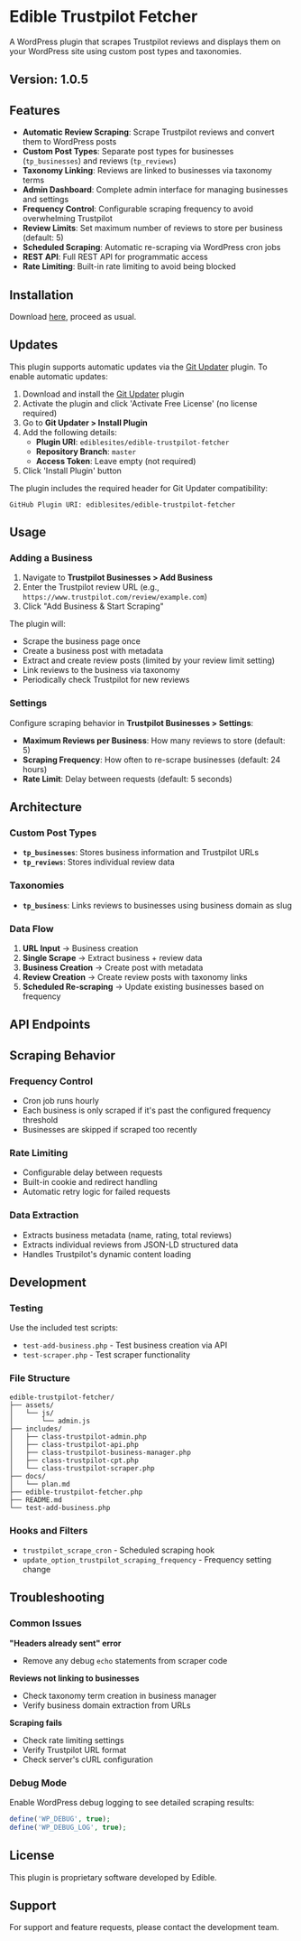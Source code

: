 # Edible Trustpilot Fetcher

A WordPress plugin that scrapes Trustpilot reviews and displays them on your WordPress site using custom post types and taxonomies.

## Version: 1.0.5

## Features

- **Automatic Review Scraping**: Scrape Trustpilot reviews and convert them to WordPress posts
- **Custom Post Types**: Separate post types for businesses (`tp_businesses`) and reviews (`tp_reviews`)
- **Taxonomy Linking**: Reviews are linked to businesses via taxonomy terms
- **Admin Dashboard**: Complete admin interface for managing businesses and settings
- **Frequency Control**: Configurable scraping frequency to avoid overwhelming Trustpilot
- **Review Limits**: Set maximum number of reviews to store per business (default: 5)
- **Scheduled Scraping**: Automatic re-scraping via WordPress cron jobs
- **REST API**: Full REST API for programmatic access
- **Rate Limiting**: Built-in rate limiting to avoid being blocked

## Installation

Download [here](https://github.com/ediblesites/edible-trustpilot-fetcher/archive/refs/heads/master.zip), proceed as usual.

## Updates

This plugin supports automatic updates via the [Git Updater](https://github.com/afragen/git-updater) plugin. To enable automatic updates:

1. Download and install the [Git Updater](https://github.com/afragen/git-updater/releases/) plugin
2. Activate the plugin and click 'Activate Free License' (no license required)
3. Go to **Git Updater > Install Plugin**
4. Add the following details:
   - **Plugin URI**: `ediblesites/edible-trustpilot-fetcher`
   - **Repository Branch**: `master`
   - **Access Token**: Leave empty (not required)
5. Click 'Install Plugin' button

The plugin includes the required header for Git Updater compatibility:
```
GitHub Plugin URI: ediblesites/edible-trustpilot-fetcher
```

## Usage

### Adding a Business

1. Navigate to **Trustpilot Businesses > Add Business**
3. Enter the Trustpilot review URL (e.g., `https://www.trustpilot.com/review/example.com`)
4. Click "Add Business & Start Scraping"

The plugin will:
- Scrape the business page once
- Create a business post with metadata
- Extract and create review posts (limited by your review limit setting)
- Link reviews to the business via taxonomy
- Periodically check Trustpilot for new reviews

### Settings

Configure scraping behavior in **Trustpilot Businesses > Settings**:

- **Maximum Reviews per Business**: How many reviews to store (default: 5)
- **Scraping Frequency**: How often to re-scrape businesses (default: 24 hours)
- **Rate Limit**: Delay between requests (default: 5 seconds)

## Architecture

### Custom Post Types

- **`tp_businesses`**: Stores business information and Trustpilot URLs
- **`tp_reviews`**: Stores individual review data

### Taxonomies

- **`tp_business`**: Links reviews to businesses using business domain as slug

### Data Flow

1. **URL Input** → Business creation
2. **Single Scrape** → Extract business + review data
3. **Business Creation** → Create post with metadata
4. **Review Creation** → Create review posts with taxonomy links
5. **Scheduled Re-scraping** → Update existing businesses based on frequency

## API Endpoints

## Scraping Behavior

### Frequency Control
- Cron job runs hourly
- Each business is only scraped if it's past the configured frequency threshold
- Businesses are skipped if scraped too recently

### Rate Limiting
- Configurable delay between requests
- Built-in cookie and redirect handling
- Automatic retry logic for failed requests

### Data Extraction
- Extracts business metadata (name, rating, total reviews)
- Extracts individual reviews from JSON-LD structured data
- Handles Trustpilot's dynamic content loading

## Development

### Testing
Use the included test scripts:
- `test-add-business.php` - Test business creation via API
- `test-scraper.php` - Test scraper functionality

### File Structure
```
edible-trustpilot-fetcher/
├── assets/
│   └── js/
│       └── admin.js
├── includes/
│   ├── class-trustpilot-admin.php
│   ├── class-trustpilot-api.php
│   ├── class-trustpilot-business-manager.php
│   ├── class-trustpilot-cpt.php
│   └── class-trustpilot-scraper.php
├── docs/
│   └── plan.md
├── edible-trustpilot-fetcher.php
├── README.md
└── test-add-business.php
```

### Hooks and Filters
- `trustpilot_scrape_cron` - Scheduled scraping hook
- `update_option_trustpilot_scraping_frequency` - Frequency setting change

## Troubleshooting

### Common Issues

**"Headers already sent" error**
- Remove any debug `echo` statements from scraper code

**Reviews not linking to businesses**
- Check taxonomy term creation in business manager
- Verify business domain extraction from URLs

**Scraping fails**
- Check rate limiting settings
- Verify Trustpilot URL format
- Check server's cURL configuration

### Debug Mode
Enable WordPress debug logging to see detailed scraping results:
```php
define('WP_DEBUG', true);
define('WP_DEBUG_LOG', true);
```

## License

This plugin is proprietary software developed by Edible.

## Support

For support and feature requests, please contact the development team.
